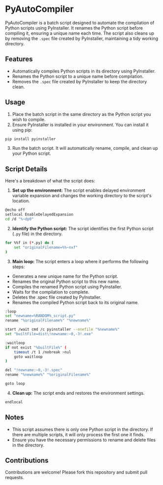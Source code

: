 # PyAutoCompiler

PyAutoCompiler is a batch script designed to automate the compilation of Python scripts using PyInstaller. It renames the Python script before compiling it, ensuring a unique name each time. The script also cleans up by removing the `.spec` file created by PyInstaller, maintaining a tidy working directory.


## Features
- Automatically compiles Python scripts in its directory using PyInstaller.
- Renames the Python script to a unique name before compilation.
- Removes the `.spec` file created by PyInstaller to keep the directory clean.

## Usage
1. Place the batch script in the same directory as the Python script you wish to compile.
2. Ensure PyInstaller is installed in your environment. You can install it using pip:
```bash
pip install pyinstaller
```
3. Run the batch script. It will automatically rename, compile, and clean up your Python script.

## Script Details
Here's a breakdown of what the script does:

1. **Set up the environment:** The script enables delayed environment variable expansion and changes the working directory to the script's location.
```bash
@echo off
setlocal EnableDelayedExpansion
cd /d "%~dp0"
```

2. **Identify the Python script:** The script identifies the first Python script (`.py` file) in the directory.
```bash
for %%f in (*.py) do (
    set "originalFilename=%%~nxf"
)
```

3. **Main loop:** The script enters a loop where it performs the following steps:
- Generates a new unique name for the Python script.
- Renames the original Python script to this new name.
- Compiles the renamed Python script using PyInstaller.
- Waits for the compilation to complete.
- Deletes the .spec file created by PyInstaller.
- Renames the compiled Python script back to its original name.
```bash
:loop
set "newname=%RANDOM%_script.py"
rename "%originalFilename%" "%newname%"

start /wait cmd /c pyinstaller --onefile "%newname%"
set "builtFile=dist\!newname:~0,-3!.exe"

:waitloop
if not exist "%builtFile%" (
    timeout /t 1 /nobreak >nul
    goto waitloop
)

del "!newname:~0,-3!.spec"
rename "%newname%" "%originalFilename%"

goto loop
```

4. **Clean up:** The script ends and restores the environment settings.
```bash
endlocal
```

## Notes
- This script assumes there is only one Python script in the directory. If there are multiple scripts, it will only process the first one it finds.
- Ensure you have the necessary permissions to rename and delete files in the directory.

## Contributions
Contributions are welcome! Please fork this repository and submit pull requests.
